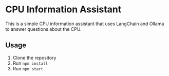 # CPU Information Assistant

This is a simple CPU information assistant that uses LangChain and Ollama to answer questions about the CPU.

## Usage

1. Clone the repository
2. Run `npm install`
3. Run `npm start`

